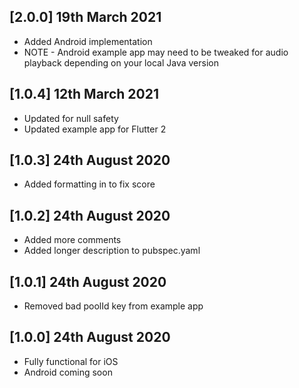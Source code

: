 ## [2.0.0] 19th March 2021

* Added Android implementation
* NOTE - Android example app may need to be tweaked for audio playback depending on your local Java version

## [1.0.4] 12th March 2021

* Updated for null safety
* Updated example app for Flutter 2

## [1.0.3] 24th August 2020

* Added formatting in to fix score

## [1.0.2] 24th August 2020

* Added more comments
* Added longer description to pubspec.yaml

## [1.0.1] 24th August 2020

* Removed bad poolId key from example app

## [1.0.0] 24th August 2020

* Fully functional for iOS
* Android coming soon
